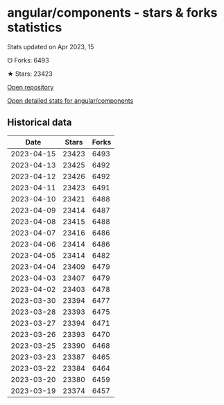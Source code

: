 # angular/components - stars & forks statistics

Stats updated on Apr 2023, 15

☋ Forks: 6493

★ Stars: 23423

[Open repository](https://github.com/angular/components)

[Open detailed stats for angular/components](https://reviewgithub.com/rep/angular/components)

## Historical data
| Date | Stars | Forks |
|------|-------|-------|
| 2023-04-15 | 23423 | 6493 | 
| 2023-04-13 | 23425 | 6492 | 
| 2023-04-12 | 23426 | 6492 | 
| 2023-04-11 | 23423 | 6491 | 
| 2023-04-10 | 23421 | 6488 | 
| 2023-04-09 | 23414 | 6487 | 
| 2023-04-08 | 23415 | 6488 | 
| 2023-04-07 | 23416 | 6486 | 
| 2023-04-06 | 23414 | 6486 | 
| 2023-04-05 | 23414 | 6482 | 
| 2023-04-04 | 23409 | 6479 | 
| 2023-04-03 | 23407 | 6479 | 
| 2023-04-02 | 23403 | 6478 | 
| 2023-03-30 | 23394 | 6477 | 
| 2023-03-28 | 23393 | 6475 | 
| 2023-03-27 | 23394 | 6471 | 
| 2023-03-26 | 23393 | 6470 | 
| 2023-03-25 | 23390 | 6468 | 
| 2023-03-23 | 23387 | 6465 | 
| 2023-03-22 | 23384 | 6464 | 
| 2023-03-20 | 23380 | 6459 | 
| 2023-03-19 | 23374 | 6457 | 

